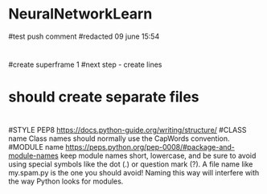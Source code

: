 # NeuralNetworkLearn
#test push comment
#redacted 09 june 15:54
#
#create superframe 1
#next step - create lines
# should create separate files
#
#STYLE PEP8 
https://docs.python-guide.org/writing/structure/
#CLASS name
Class names should normally use the CapWords convention.
#MODULE name https://peps.python.org/pep-0008/#package-and-module-names
keep module names short, lowercase, and be sure to avoid using special symbols like the dot (.) or
question mark (?). A file name like my.spam.py is the one you should avoid! Naming this way will 
interfere with the way Python looks for modules.